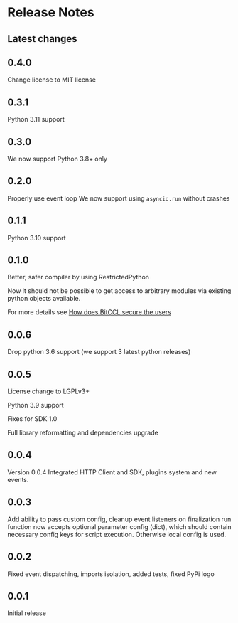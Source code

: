 # Release Notes

## Latest changes

## 0.4.0

Change license to MIT license

## 0.3.1

Python 3.11 support

## 0.3.0

We now support Python 3.8+ only

## 0.2.0

Properly use event loop
We now support using `asyncio.run` without crashes

## 0.1.1

Python 3.10 support

## 0.1.0

Better, safer compiler by using RestrictedPython

Now it should not be possible to get access to arbitrary modules via existing python objects available.

For more details see [How does BitCCL secure the users](https://github.com/bitcartcc/bitccl/blob/master/README.md#how-does-bitccl-secure-the-users)

## 0.0.6

Drop python 3.6 support (we support 3 latest python releases)

## 0.0.5

License change to LGPLv3+

Python 3.9 support

Fixes for SDK 1.0

Full library reformatting and dependencies upgrade

## 0.0.4

Version 0.0.4
Integrated HTTP Client and SDK, plugins system and new events.

## 0.0.3

Add ability to pass custom config, cleanup event listeners on finalization
run function now accepts optional parameter config (dict), which should contain necessary config keys for script execution. Otherwise local config is used.

## 0.0.2

Fixed event dispatching, imports isolation, added tests, fixed PyPi logo

## 0.0.1

Initial release
